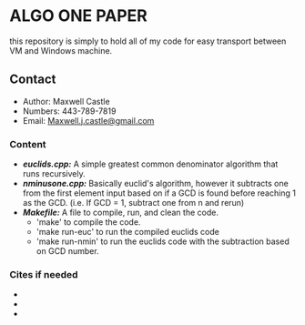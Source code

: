 # ALGO ONE PAPER
this repository is simply to hold all of my code for easy transport between VM and Windows machine. 

## Contact

- Author: Maxwell Castle
- Numbers: 443-789-7819
- Email: Maxwell.j.castle@gmail.com

### Content

- ***euclids.cpp:*** A simple greatest common denominator algorithm that runs recursively. 
- ***nminusone.cpp:*** Basically euclid's algorithm, however it subtracts one from the first element input based on if a GCD is found before reaching 1 as the GCD. (i.e. If GCD = 1, subtract one from n and rerun)
- ***Makefile:*** A file to compile, run, and clean the code. 
    - 'make' to compile the code.
    - 'make run-euc' to run the compiled euclids code
    - 'make run-nmin' to run the euclids code with the subtraction based on GCD number.

### Cites if needed
- 
- 
- 
